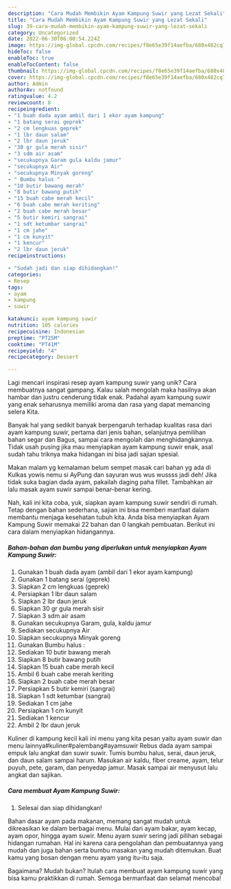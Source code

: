 ```yaml
---
description: "Cara Mudah Membikin Ayam Kampung Suwir yang Lezat Sekali"
title: "Cara Mudah Membikin Ayam Kampung Suwir yang Lezat Sekali"
slug: 39-cara-mudah-membikin-ayam-kampung-suwir-yang-lezat-sekali
category: Uncategorized
date: 2022-06-30T06:00:54.224Z
image: https://img-global.cpcdn.com/recipes/f8e65e39f14aefba/680x482cq70/ayam-kampung-suwir-foto-resep-utama.jpg
hideToc: false
enableToc: true
enableTocContent: false
thumbnail: https://img-global.cpcdn.com/recipes/f8e65e39f14aefba/680x482cq70/ayam-kampung-suwir-foto-resep-utama.jpg
cover: https://img-global.cpcdn.com/recipes/f8e65e39f14aefba/680x482cq70/ayam-kampung-suwir-foto-resep-utama.jpg
author: Admin
authorAv: notfound
ratingvalue: 4.2
reviewcount: 8
recipeingredient:
- "1 buah dada ayam ambil dari 1 ekor ayam kampung"
- "1 batang serai geprek"
- "2 cm lengkuas geprek"
- "1 lbr daun salam"
- "2 lbr daun jeruk"
- "30 gr gula merah sisir"
- "3 sdm air asam"
- "secukupnya Garam gula kaldu jamur"
- "secukupnya Air"
- "secukupnya Minyak goreng"
- " Bumbu halus "
- "10 butir bawang merah"
- "8 butir bawang putih"
- "15 buah cabe merah kecil"
- "6 buah cabe merah keriting"
- "2 buah cabe merah besar"
- "5 butir kemiri sangrai"
- "1 sdt ketumbar sangrai"
- "1 cm jahe"
- "1 cm kunyit"
- "1 kencur"
- "2 lbr daun jeruk"
recipeinstructions:

- "Sudah jadi dan siap dihidangkan!"
categories:
- Resep
tags:
- ayam
- kampung
- suwir

katakunci: ayam kampung suwir 
nutrition: 105 calories
recipecuisine: Indonesian
preptime: "PT25M"
cooktime: "PT41M"
recipeyield: "4"
recipecategory: Dessert

---
```





Lagi mencari inspirasi resep ayam kampung suwir yang unik? Cara membuatnya sangat gampang. Kalau salah mengolah maka hasilnya akan hambar dan justru cenderung tidak enak. Padahal ayam kampung suwir yang enak seharusnya memiliki aroma dan rasa yang dapat memancing selera Kita.





Banyak hal yang sedikit banyak berpengaruh terhadap kualitas rasa dari ayam kampung suwir, pertama dari jenis bahan, selanjutnya pemilihan bahan segar dan Bagus, sampai cara mengolah dan menghidangkannya. Tidak usah pusing jika mau menyiapkan ayam kampung suwir enak,      asal sudah tahu triknya maka hidangan ini bisa jadi sajian spesial.














Makan malam yg kemalaman belum sempet masak cari bahan yg ada di Kulkas yowis nemu si AyPung dan sayuran wus wus wussss jadi deh! Jika tidak suka bagian dada ayam, pakailah daging paha fillet. Tambahkan air lalu masak ayam suwir sampai benar-benar kering.






Nah, kali ini kita coba, yuk, siapkan ayam kampung suwir sendiri di rumah. Tetap dengan bahan sederhana, sajian ini bisa memberi manfaat dalam membantu menjaga kesehatan tubuh kita. Anda bisa menyiapkan Ayam Kampung Suwir memakai 22 bahan dan 0 langkah pembuatan. Berikut ini cara dalam menyiapkan hidangannya.

<!--inarticleads1-->

##### Bahan-bahan dan bumbu yang diperlukan untuk menyiapkan Ayam Kampung Suwir:

1. Gunakan 1 buah dada ayam (ambil dari 1 ekor ayam kampung)
1. Gunakan 1 batang serai (geprek)
1. Siapkan 2 cm lengkuas (geprek)
1. Persiapkan 1 lbr daun salam
1. Siapkan 2 lbr daun jeruk
1. Siapkan 30 gr gula merah sisir
1. Siapkan 3 sdm air asam
1. Gunakan secukupnya Garam, gula, kaldu jamur
1. Sediakan secukupnya Air
1. Siapkan secukupnya Minyak goreng
1. Gunakan  Bumbu halus :
1. Sediakan 10 butir bawang merah
1. Siapkan 8 butir bawang putih
1. Siapkan 15 buah cabe merah kecil
1. Ambil 6 buah cabe merah keriting
1. Siapkan 2 buah cabe merah besar
1. Persiapkan 5 butir kemiri (sangrai)
1. Siapkan 1 sdt ketumbar (sangrai)
1. Sediakan 1 cm jahe
1. Persiapkan 1 cm kunyit
1. Sediakan 1 kencur
1. Ambil 2 lbr daun jeruk


Kuliner di kampung kecil kali ini menu yang kita pesan yaitu ayam suwir dan menu lainnya#kuliner#palembang#ayamsuwir Rebus dada ayam sampai empuk lalu angkat dan suwir suwir. Tumis bumbu halus, serai, daun jeruk, dan daun salam sampai harum. Masukan air kaldu, fiber creame, ayam, telur puyuh, pete, garam, dan penyedap jamur. Masak sampai air menyusut lalu angkat dan sajikan. 

<!--inarticleads2-->

##### Cara membuat Ayam Kampung Suwir:


1. Selesai dan siap dihidangkan!

Bahan dasar ayam pada makanan, memang sangat mudah untuk dikreasikan ke dalam berbagai menu. Mulai dari ayam bakar, ayam kecap, ayam opor, hingga ayam suwir. Menu ayam suwir sering jadi pilihan sebagai hidangan rumahan. Hal ini karena cara pengolahan dan pembuatannya yang mudah dan juga bahan serta bumbu masakan yang mudah ditemukan. Buat kamu yang bosan dengan menu ayam yang itu-itu saja. 

Bagaimana? Mudah bukan? Itulah cara membuat ayam kampung suwir yang bisa kamu praktikkan di rumah. Semoga bermanfaat dan selamat mencoba!
